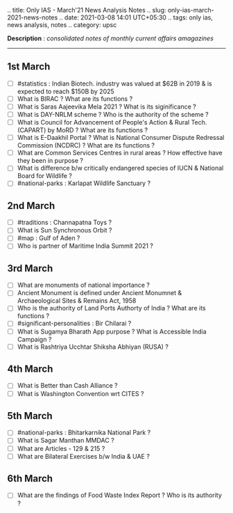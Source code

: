 .. title: Only IAS - March'21 News Analysis Notes
.. slug: only-ias-march-2021-news-notes
.. date: 2021-03-08 14:01 UTC+05:30
.. tags: only ias, news analysis, notes
.. category: upsc

**Description** : *consolidated notes of monthly current affairs amagazines*

***
<!-- TEASER_END -->

## 1st March 
- [ ] #statistics : Indian Biotech. industry was valued at $62B in 2019 & is expected to reach $150B by 2025
- [ ] What is BIRAC ? What are its functions ? 
- [ ] What is Saras Aajeevika Mela 2021 ? What is its siginificance ? 
- [ ] What is DAY-NRLM scheme ? Who is the authority of the scheme ? 
- [ ] What is Council for Advancement of People's Action & Rural Tech. (CAPART) by MoRD ? What are its functions ? 
- [ ] What is E-Daakhil Portal ? What is National Consumer Dispute Redressal Commission (NCDRC) ? What are its functions ? 
- [ ] What are Common Services Centres in rural areas ? How effective have they been in purpose ? 
- [ ] What is difference b/w critically endangered species of IUCN & National Board for Wildlife ? 
- [ ] #national-parks : Karlapat Wildlife Sanctuary ? 

## 2nd March
- [ ] #traditions : Channapatna Toys ? 
- [ ] What is Sun Synchronous Orbit ? 
- [ ] #map : Gulf of Aden ? 
- [ ] Who is partner of Maritime India Summit 2021 ? 

## 3rd March
- [ ] What are monuments of national importance ? 
- [ ] Ancient Monument is defined under Ancient Monumnet & Archaeological Sites & Remains Act, 1958
- [ ] Who is the authority of Land Ports Authorty of India ? What are its functions ? 
- [ ] #significant-personalities : Bir Chilarai ? 
- [ ] What is Sugamya Bharath App purpose ? What is Accessible India Campaign ? 
- [ ] What is Rashtriya Ucchtar Shiksha Abhiyan (RUSA) ?

## 4th March
- [ ]  What is Better than Cash Alliance ? 
- [ ]  What is Washington Convention wrt CITES ? 

## 5th March
- [ ] #national-parks : Bhitarkarnika National Park ? 
- [ ] What is Sagar Manthan MMDAC ? 
- [ ] What are Articles - 129 & 215 ? 
- [ ] What are Bilateral Exercises b/w India & UAE ? 

## 6th March
- [ ] What are the findings of Food Waste Index Report ? Who is its authority ? 
